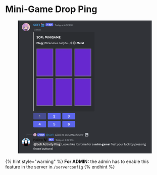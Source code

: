 # Mini-Game Drop Ping

<figure><img src="../../.gitbook/assets/image (89).png" alt=""><figcaption></figcaption></figure>

{% hint style="warning" %}
**For ADMIN:** the admin has to enable this feature in the server in `/serverconfig`
{% endhint %}
